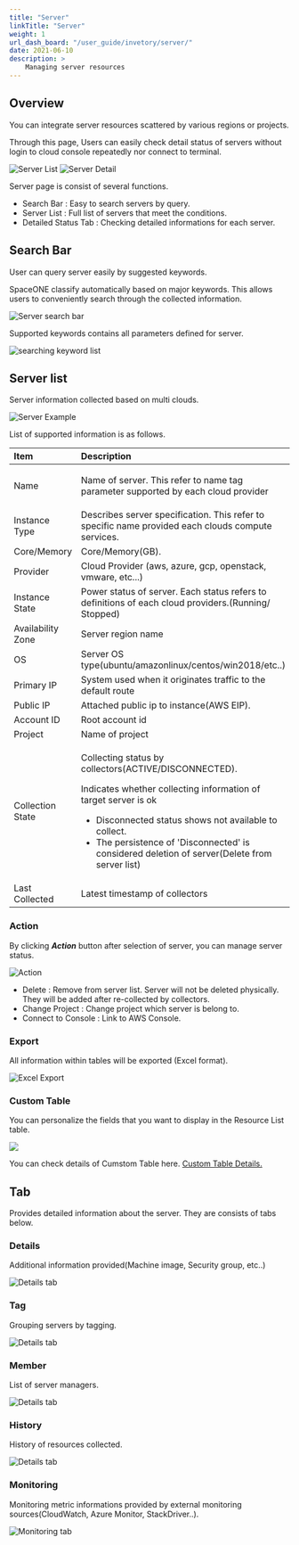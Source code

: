 ```yaml
---
title: "Server"
linkTitle: "Server"
weight: 1
url_dash_board: "/user_guide/invetory/server/" 
date: 2021-06-10
description: >
    Managing server resources
---
```


## Overview  

You can integrate server resources scattered by various regions or projects.

Through this page, Users can easily check detail status of servers without login to cloud console repeatedly nor connect to terminal.

![Server List](/ko/docs/guides/inventory/server_img/server_image_01.png)
![Server Detail](/ko/docs/guides/inventory/server_img/server_image_02.png)

Server page is consist of several functions.

* Search Bar : Easy to search servers by query.
* Server List : Full list of servers that meet the conditions.
* Detailed Status Tab : Checking detailed informations for each server.

## Search Bar

User can query server easily by suggested keywords.

SpaceONE classify automatically based on major keywords. This allows users to conveniently search through the collected information.

![Server search bar](/ko/docs/guides/inventory/server_img/server_image_03.png)

Supported keywords contains all parameters defined for server.

![searching keyword list](/ko/docs/guides/inventory/server_img/server_image_04.png)

## Server list

Server information collected based on multi clouds.

![Server Example](/ko/docs/guides/inventory/server_img/server_image_05.png)

List of supported information is as follows.

<table>
  <thead>
    <tr>
      <th style="text-align:left">Item</th>
      <th style="text-align:left">Description</th>
    </tr>
  </thead>
  <tbody>
    <tr>
      <td style="text-align:left">Name</td>
      <td style="text-align:left">
        <p></p>
        <p>Name of server. This refer to name tag parameter supported by each cloud
          provider</p>
      </td>
    </tr>
    <tr>
      <td style="text-align:left">Instance Type</td>
      <td style="text-align:left">Describes server specification. This refer to specific name provided each
        clouds compute services.</td>
    </tr>
    <tr>
      <td style="text-align:left">Core/Memory</td>
      <td style="text-align:left">Core/Memory(GB).</td>
    </tr>
    <tr>
      <td style="text-align:left">Provider</td>
      <td style="text-align:left">Cloud Provider (aws, azure, gcp, openstack, vmware, etc...)</td>
    </tr>
    <tr>
      <td style="text-align:left">Instance State</td>
      <td style="text-align:left">Power status of server. Each status refers to definitions of each cloud
        providers.(Running/ Stopped)</td>
    </tr>
    <tr>
      <td style="text-align:left">Availability Zone</td>
      <td style="text-align:left">Server region name</td>
    </tr>
    <tr>
      <td style="text-align:left">OS</td>
      <td style="text-align:left">Server OS type(ubuntu/amazonlinux/centos/win2018/etc..)</td>
    </tr>
    <tr>
      <td style="text-align:left">Primary IP</td>
      <td style="text-align:left">System used when it originates traffic to the default route</td>
    </tr>
    <tr>
      <td style="text-align:left">Public IP</td>
      <td style="text-align:left">Attached public ip to instance(AWS EIP).</td>
    </tr>
    <tr>
      <td style="text-align:left">Account ID</td>
      <td style="text-align:left">Root account id</td>
    </tr>
    <tr>
      <td style="text-align:left">Project</td>
      <td style="text-align:left">Name of project</td>
    </tr>
    <tr>
      <td style="text-align:left">Collection State</td>
      <td style="text-align:left">
        <p>Collecting status by collectors(ACTIVE/DISCONNECTED).</p>
        <p>Indicates whether collecting information of target server is ok</p>
        <ul>
          <li>Disconnected status shows not available to collect.</li>
          <li>The persistence of 'Disconnected' is considered deletion of server(Delete
            from server list)</li>
        </ul>
      </td>
    </tr>
    <tr>
      <td style="text-align:left">Last Collected</td>
      <td style="text-align:left">Latest timestamp of collectors</td>
    </tr>
  </tbody>
</table>

### Action

By clicking _**Action**_ button after selection of server, you can manage server status.

![Action](/ko/docs/guides/inventory/server_img/server_image_06.png)

* Delete : Remove from server list. Server will not be deleted physically. They will be added after re-collected by collectors.
* Change Project : Change project which server is belong to. 
* Connect to Console : Link to AWS Console.

### Export

All information within tables will be exported (Excel format).

![Excel Export](/ko/docs/guides/inventory/server_img/server_image_07.png)

### Custom Table

You can personalize the fields that you want to display in the Resource List table.

![](/ko/docs/guides/inventory/server_img/server_image_08.png)

You can check details of Cumstom Table here. <a href ="/docs/guides/advanced_topics/custom_table">Custom Table Details.</a>

## Tab

Provides detailed information about the server. They are consists of tabs below.

### Details
Additional information provided\(Machine image, Security group, etc..\)

![Details tab](/ko/docs/guides/inventory/server_img/server_image_09.png)

### Tag
Grouping servers by tagging.

![Details tab](/ko/docs/guides/inventory/server_img/server_image_10.png)

### Member
List of server managers.

![Details tab](/ko/docs/guides/inventory/server_img/server_image_11.png)

### History
History of resources collected.

![Details tab](/ko/docs/guides/inventory/server_img/server_image_12.png)

### Monitoring
Monitoring metric informations provided by external monitoring sources\(CloudWatch, Azure Monitor, StackDriver..\).

![Monitoring tab](/ko/docs/guides/inventory/server_img/server_image_13.png)

